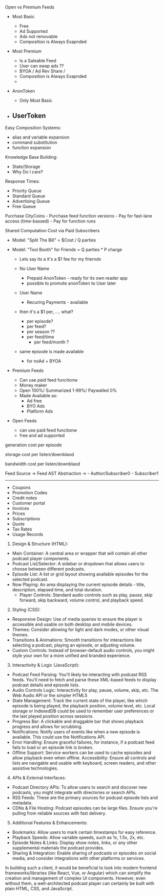 Open vs Premium Feeds
- Most Basic
    - Free 
    - Ad Supported
    - Ads not removable
    - Composition is Always Exapnded


- Most Premium
    - Is a Saleable Feed
    - User can swap ads ?? 
    - BYOA / Ad Rev Share / 
    - Composition is Always Exapnded
    -




- AnonToken
    - Only Most Basic

- UserToken
    - 


Easy Composition Systems:

- alias and variable expansion
- command substitution
- function expansion

Knowledge Base Building:

- State/Storage
- Why Do I care?

Response Times:

- Priority Queue
- Standard Queue
- Advertising Queue
- Free Queue

Purchase CityCoins
    - Purchase feed function versions
    - Pay for fast-lane access (time-bassed)
    - Pay for function runs

Shared Computation Cost via Paid Subscribers

- Model: "Split The Bill" = $Cost / Q parties
- Model: "Tool Booth" for Friends = Q parties * P charge
    - Lets say its a it's a $1 fee for my friernds
    - No User Name
        - Prepaid AnonToken - ready for its own reader app
        - possible to promote anonToken to User later
    - User Name
        - Recuring Payments - available 
    - then it's a $1 per, .... what?
        - per episode?
        - per feed?
        - per season ??
        - per feed/time
            - per feed/month ?

    - same episode is made available
        - for noAd + BYOA

- Premium Feeds
    - Can use paid feed funcitonw
    - Money maker
    - Open 100%/ Summarized 1-99%/ Paywalled 0%
    - Made Available as:
        - Ad free
        - BYO Ads
        - Platform Ads

- Open Feeds
    - can use paid feed funcitonw
    - free and ad supported

generation cost
    per episode

storage cost
    per listen/downblaod

bandwidth cost
    per listen/downblaod


Feed Source ->
    Feed AST Abstraction ->
        - Author/Subscriber0
        - Subscriber1

-----------------

- Coupons
- Promotion Codes
- Credit notes
- Customer portal
- Invoices
- Prices
- Subscriptions
- Quote
- Tax Rates
- Usage Records


1. Design & Structure (HTML):

- Main Container: A central area or wrapper that will contain all other podcast player components.
- Podcast List/Selector: A sidebar or dropdown that allows users to choose between different podcasts.
- Episode List: A list or grid layout showing available episodes for the selected podcast.
- Now Playing: An area displaying the current episode details - title, description, elapsed time, and total duration.
    - Player Controls: Standard audio controls such as play, pause, skip forward, skip backward, volume control, and playback speed.

2. Styling (CSS):

- Responsive Design: Use of media queries to ensure the player is accessible and usable on both desktop and mobile devices.
- Themes: Consider allowing for light and dark modes, or other visual themes.
- Transitions & Animations: Smooth transitions for interactions like selecting a podcast, playing an episode, or adjusting volume.
- Custom Controls: Instead of browser-default audio controls, you might style your own for a more unified and branded experience.

3. Interactivity & Logic (JavaScript):

- Podcast Feed Parsing: You'll likely be interacting with podcast RSS feeds. You'll need to fetch and parse these XML-based feeds to display podcast details and episode lists.
- Audio Controls Logic: Interactivity for play, pause, volume, skip, etc. The Web Audio API or the simpler HTML5 <audio> element can facilitate this.
- State Management: Track the current state of the player, like which episode is being played, the playback position, volume level, etc. Local storage or IndexedDB could be used to remember user preferences or the last played position across sessions.
- Progress Bar: A clickable and draggable bar that shows playback progress and allows for scrubbing.
- Notifications: Notify users of events like when a new episode is available. This could use the Notifications API.
- Error Handling: Ensure graceful failures, for instance, if a podcast feed fails to load or an episode link is broken.
- Offline Support: Service workers can be used to cache episodes and allow playback even when offline.
Accessibility: Ensure all controls and lists are navigable and usable with keyboard, screen readers, and other assistive technologies.

4. APIs & External Interfaces:

- Podcast Directory APIs: To allow users to search and discover new podcasts, you might integrate with directories or search APIs.
- RSS Feeds: These are the primary sources for podcast episode lists and metadata.
- CDNs & File Hosting: Podcast episodes can be large files. Ensure you're pulling from reliable sources with fast delivery.

5. Additional Features & Enhancements:

- Bookmarks: Allow users to mark certain timestamps for easy reference.
- Playback Speeds: Allow variable speeds, such as 1x, 1.5x, 2x, etc.
- Episode Notes & Links: Display show notes, links, or any other supplemental materials the podcast provides.
- Sharing & Integration: Enable sharing of podcasts or episodes on social media, and consider integrations with other platforms or services.

In building such a client, it would be beneficial to look into modern frontend frameworks/libraries (like React, Vue, or Angular) which can simplify the creation and management of complex UI components. However, even without them, a well-architected podcast player can certainly be built with plain HTML, CSS, and JavaScript.